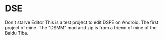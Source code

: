 # DSE
Don't starve Editor
This is a test project to edit DSPE on Android. The first project of mine.
The "DSMM" mod and zip is from a friend of mine of the Baidu Tiba.
